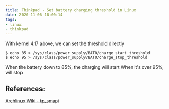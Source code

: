 ```yaml
---
title: Thinkpad - Set battery charging threshold in Linux
date: 2020-11-06 18:00:14
tags:
- linux
- thinkpad
---
```


With kernel 4.17 above, we can set the threshold directly

```
$ echo 85 > /sys/class/power_supply/BAT0/charge_start_threshold
$ echo 95 > /sys/class/power_supply/BAT0/charge_stop_threshold
```

When the battery down to 85%, the charging will start
When it's over 95%, will stop

## References:

[Archlinux Wiki - tp_smapi](https://wiki.archlinux.org/index.php/tp_smapi)
